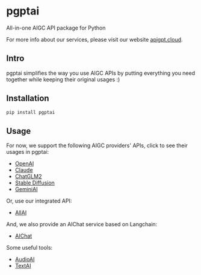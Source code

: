 # pgptai
All-in-one AIGC API package for Python

For more info about our services, please visit our website [apigpt.cloud](https://apigpt.cloud/).

## Intro
pgptai simplifies the way you use AIGC APIs by putting everything you need together while keeping their original usages :)

## Installation
```bash
pip install pgptai
```

## Usage
For now, we support the following AIGC providers' APIs, click to see their usages in pgptai:
* [OpenAI](docs/openai.md)
* [Claude](docs/claude.md)
* [ChatGLM2](docs/chatglm.md)
* [Stable Diffusion](docs/stablediffusion.md)
* [GeminiAI](docs/geminiai.md)

Or, use our integrated API:
* [AllAI](docs/allai.md)

And, we also provide an AIChat service based on Langchain:
* [AIChat](docs/aichat.md)

Some useful tools:  
* [AudioAI](docs/audioai.md)
* [TextAI](docs/textai.md)
